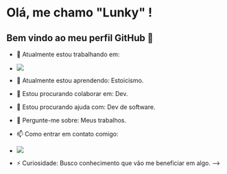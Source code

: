 # Olá, me chamo "Lunky" ! 
## Bem vindo ao meu perfil GitHub 👾
- 🔭 Atualmente estou trabalhando em:
-  <a href="https://t.me/hspcxdevs" target="_blank"><img src="https://img.shields.io/badge/micro:bit-00ED00?style=for-the-badge&logo=HKBRS&logoColor=white" target="_blank"></a>

- 🌱 Atualmente estou aprendendo: Estoicismo.
- 👯 Estou procurando colaborar em: Dev.
- 🤔 Estou procurando ajuda com: Dev de software.
- 💬 Pergunte-me sobre: Meus trabalhos.
- 📫 Como entrar em contato comigo:
-  <a href="https://instagram.com/ofclunky" target="_blank"><img src="https://img.shields.io/badge/-Instagram-%23E4405F?style=for-the-badge&logo=instagram&logoColor=white" target="_blank"></a>

- ⚡ Curiosidade: Busco conhecimento que vão me beneficiar em algo.
-->

